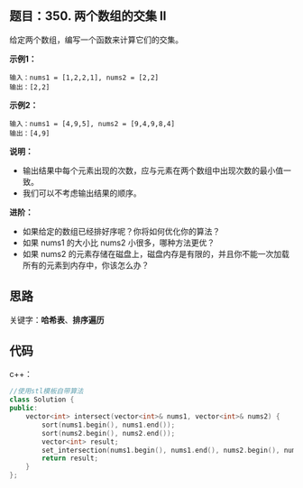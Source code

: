 ## 题目：350. 两个数组的交集 II

给定两个数组，编写一个函数来计算它们的交集。

**示例1：**

    输入：nums1 = [1,2,2,1], nums2 = [2,2]
    输出：[2,2]

**示例2：**

    输入：nums1 = [4,9,5], nums2 = [9,4,9,8,4]
    输出：[4,9]

**说明：**

- 输出结果中每个元素出现的次数，应与元素在两个数组中出现次数的最小值一致。
- 我们可以不考虑输出结果的顺序。

**进阶：**

- 如果给定的数组已经排好序呢？你将如何优化你的算法？
- 如果 nums1 的大小比 nums2 小很多，哪种方法更优？
- 如果 nums2 的元素存储在磁盘上，磁盘内存是有限的，并且你不能一次加载所有的元素到内存中，你该怎么办？

## 思路

关键字：**哈希表**、**排序遍历**

## 代码

c++：

```c++
//使用stl模板自带算法
class Solution {
public:
    vector<int> intersect(vector<int>& nums1, vector<int>& nums2) {
        sort(nums1.begin(), nums1.end());
        sort(nums2.begin(), nums2.end());
        vector<int> result;
        set_intersection(nums1.begin(), nums1.end(), nums2.begin(), nums2.end(), back_inserter(result));
        return result;
    }
};
```
